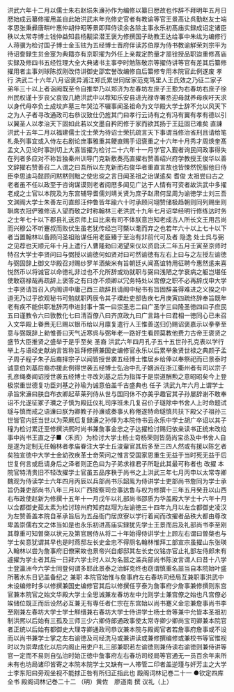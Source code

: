 <!-- { "loadSidebar": true } -->
洪武六年十二月以儒士朱右赵埙朱濓孙作为编修以纂日厯故也作辞不拜明年五月日厯始成云纂修擢用盖自此始洪武末年充修史官者有教谕等官王景髙让呉勤赵友士端孝思张秉彛唐畊叶惠仲胡仲昭等景即拜侍读余各除主事永乐初髙庙实録成诏定诸臣秩以太常寺博士钱仲益知县杨觏梁潜王褒为修撰国子助教王达给事中朱纮为编修行人蒋骥为检讨国子博士金玉铉为五经博士晋府伴读苏伯厚为侍书教谕觧荣刘宗平为待诏誊録生贠金寔为典籍亦有京职擢为外任上亲裁定酌量才噐铨授品职迨重修髙庙实録及修四书五经性理大全大典诸书主事李时勉陈敬宗等擢侍讲等官有差其后纂修擢用者主事刘球陈叔刚改侍讲御史邵宏誉改编修自后纂修专用本院官此例遂废
孝行
洪武二十六年八月诏褒异浦江郑氏累世同居家范克笃里人王氏效之乃征二家子弟年三十以上者诣阙既至令自推举乃以郑济为左春坊左庶子王懃为右春坊右庶子徐州民权谨十岁丧父哀毁几絶洪武中以荐知乐安县进光禄寺署丞迎母就养母疾吁天求以身代母卒负土成坟庐墓三年哭泣不辍事闻圣祖命为文华殿大学士辞不允以风天下之为人子者寻改通政司右叅议致仕仍旌其门曰孝行云诗有之有冯有翼有孝有德以引以翼圣人以孝治天下固如此若以文墨自矜罔修于家而欲其扬于王廷固已难矣
直諌
洪武十五年二月以福建儒士沈士荣为待诏士荣抗疏言天下事谓当修治省刑且请给笔札条列事宜或入侍左右剧论庶事雅重其鲠直赐手诏褒重之十六年十月秀才周焕奎髙孟文入见论时事剀切上大喜皆擢为检讨二十六年十一月学官入觐者询民间政事得失在列者多应对不称旨独秦州训导门克新敷奏亮直擢右赞善绍兴府学教授王俊华以善文辞擢右赞善召二人谓之曰吾所以左克新而右俊华者重直言故也皆悚然恱服他日侍臣李思迪马懿顾问黙黙则黜之使忠谠之言日闻圣祖之诒谋逺矣
耆俊
太祖尝曰古之老者虽不任以政至于咨询谋谟则老者阅厯多闻见广达于人情有可资者故洪武中多擢老成之士官以本院及为东宫辅导耆儒刘靖关贤为庶子赵肃何显周为谕徳学士刘三吾文渊阁大学士朱善左司直郎汪仲鲁皆年踰六十时承顾问翊赞储极趋朝则同列赐坐则聨席衣冠俨雅修洁人望而敬之时称翰林三老洪武十九年七月诏举经明行修练达时务之士年七十以下郡县礼送京师上曰比来有司不体朕意岂知老成古人所长文王用吕尚而兴穆公不听蹇叔而败伏生虽老犹传经岂可槩以耄而弃之也若年六十以上七十以下者当置翰林以备顾问圣祖贻谋任用老臣臻于至治有非前代可及者
隐逸
处士呉与弼之见荐也天顺元年十月上遣行人曹隆勑曰渇望来仪以资启沃二年五月壬寅至京师时特召大学士李贤问曰与弼授以谕徳何如贤对曰可然谕徳有左右上曰与之左授左谕徳与弼固辞上御文华殿召对赐纱罗羊酒柴米有旨朝廷乆闻髙谊特用征聘今惠然逺来喜悦然币以将诚官以命徳礼非过也不允所辞或劝就职与弼曰浅陋之学衰病之躯岂堪任使敢窃禄哉再疏辞上褒答之有曰亦不烦卿以冗务特处以宫僚之职不必再辞戊申大学士李贤请旨召入内阁讲中庸己酉三疏辞且请阁中秘书有旨固辞虽得难进之义揆之中道无乃过乎欲观秘书可勉就职丙辰令其子瑮赴吏部告疾七月庚寅四疏终辞奉旨既年老有疾不能供职准辞丙申进封事十策一曰崇圣志二曰广圣学三曰隆圣徳四曰子庶民五曰谨教令六曰敦教化七曰清百僚八曰齐庶政九曰广言路十曰君相一徳同心已未召入文华殿上眷赉无巳赐以银币给以月廪复遣行人王惟善送归仍赐诏褒嘉示以拳拳至意与弼既辞上勑惟善曰天气近寒呉与弼年老一路好生看顾莫教他费力古帝王褒贤之盛节大臣推贤之盛举于是乎至矣
圣裔
洪武六年四月孔子五十五世孙孔克表以学行举上与语经史献纳言皆称旨拜修撰兼国史编修官永乐以后累举象贤世禄之典颜子孟子周子程子朱子后裔择宗子以闻皆授世袭五经博士惟居乡给俸以奉祭祀而已景泰时诚意伯刘基后裔亦援此例得世袭五经博士弘治中孔子嫡派在浙江衢州者有司以宗子孔彦绳奏闻诏授世袭五经博士寻改刘基之后为指挥于是崇道酬勲之意昭昭矣今上登极崇重世德复功臣刘基之孙瑜为诚意伯盖千古盛典也
任子
洪武九年六月上谓学士承旨宋濓曰朕自布衣卿起草莱列侍从世与国同休不亦美乎趣官其子孙屡辞谢不敢奉诏不允遂征冢子瓉之子慎为殿廷仪礼司序班未几复召价子璲除中书舍人上时命题试璲与慎而戒之语濓曰朕为卿教子孙濓或奏事乆称倦遂特命璲慎共扶下殿父子祖孙三世皆官内廷当世以为荣厥后复録濓之孙怿为本院侍书云永乐中学士胡广卒诏以其子穜为检讨累迁至修撰洪熈时尚书兼詹事金忠之子达擢检讨赐归依亲读书正统末改给事中尚书王直之子■〈禾资〉为检讨大学士杨士竒杨荣则皆荫尚宝丞及中书舍人自是遂为定制无任翰林者孝庙眷注大学士丘浚軰官其后多至三四人然或有援以陈乞者矣独宣徳中大学士金幼孜疾革士竒荣问之惟言受国家恩重生无益于当时死无益于后世复何言或启请身后之泽者则正色曰为子弟求禄君子所耻此其最可称者也
改擢
本院官特清贵旧不轻改擢学士官虽五品序秩于尚书之上洪武三年七月丙申以太常寺卿魏观为侍读学士六年四月丙辰以兵部尚书乐韶鳯为侍讲学士吏部尚书詹同为学士承旨仍兼吏部尚书八年三月以广西按察司佥事达鲁与权为修撰十三年五月癸丑以山西右布政使赵新为修撰十五年十一月戊午以礼部尚书邵质为华盖殿大学士十六年十月以佥都御史茹太素为检讨琼州府知府赵瑁为左谕徳三十四年九月以左佥都御史凌汉为左赞善盖本院自革承旨后为五品衙门居庶寮以学行着闻而改擢者品秩大都由尊改卑盖崇儒右文之体当如是也永乐初进髙庙实録犹先学士王景而后及礼部尚书李至刚其尊重可知曽棨以状元及第官居侍从将二十年始得侍讲学士上顾左右谓曰曽棨也与学士矣意犹谓其早也是时燕邸左长史金忠不得厕名翰林惟拜工部宣宗虽擢山东张瑛入翰林以尝为詹事府旧僚宷故也景帝兴自郕邸其左长史仪铭亦官止礼部左侍郎未有遽擢为学士者其后一日拜六学士时人以为名噐之滥兵部尚书陈汝言谓人曰昔十八学士登瀛洲今六学士同登何谓多耶此景泰之治鲜克终也窃谓慎重名噐当自本院始叶盛所著水东日记盖备纪之
兼职
本院官始惟与詹事府左右春坊司经局互兼职事洪武中未设编修时多以修撰兼国史编修官其后以修撰任亨泰为詹事府少詹事兼修撰则东宫官兼本院官之始文华殿大学士全思诚兼左春坊左中允则学士兼宫僚之始也凡宫僚必竢储位既正而后设然必互兼无有専任者仁宗在东宫始以尚书蹇义金忠兼詹事尚书李至刚兼左春坊大学士学士觧缙兼右春坊大学士侍讲学士杨士竒等兼中允皆本圣祖初制洪熈以后始有三孤及三师三少六卿侍郎通政事使太常寺卿少卿尚宝司卿兼本院官者正统以后始有都御史大理寺卿通政司叅议兼本院与殿阁官者若詹事府詹事或不设而以尚书兼学士掌之左右谕徳及司经洗马或兼讲读或兼修撰编修或兼校书等官惟视时以为崇卑成化以后内阁止用吏户礼三部兼职若左谕徳则兼侍读右谕徳则兼侍讲等官一定而不易则自弘治时始正徳中詹事府左右春坊司经局等官通无一员百余年来所未有也坊局诸印皆寄之本院本院学士又缺有一人帯管二印者盖逆瑾与奸芳主之大学士李东阳曰旁观坐视不能捄正咎有所归正指此也
殿阁词林记巻二十一
●钦定四库全书
殿阁词林记巻二十二
（明）黄佐　廖道南 撰
议礼（上）
